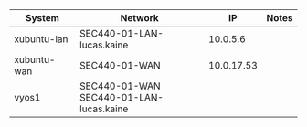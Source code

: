 |    System     | Network                      |   IP       | Notes |
| --------------| ---------------------------- | ---------- | ----- |
| xubuntu-lan   | SEC440-01-LAN-lucas.kaine    | 10.0.5.6   |       |
| xubuntu-wan   | SEC440-01-WAN                | 10.0.17.53 |       |
| vyos1         | SEC440-01-WAN <br> SEC440-01-LAN-lucas.kaine             |            |       |
